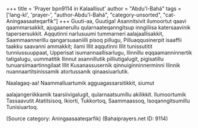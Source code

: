 +++
title = 'Prayer bpn9114 in Kalaallisut'
author = "Abdu'l-Bahá"
tags = ['lang-kl', 'prayer-', "author-Abdu'l-Bahá", "category-unsorted", "cat-Aningaasaateqarfik"]
+++
Guuti-aa, Guutiga! Asannitsivit ilumoortut qaavi qaammarsakkit, ajugaanerullu qularnaateqanngitsup inngiliisa katersaavinik tapersersukkit. Aqqutinni narlusuumi tummarneri aalajaallisakkit, Saammaannerillu qangarsuaaniilli pisoq pillugu, Pilluaqqusinerpit isaaffii taakku saavanni ammakkit; ilami Illit aqqutinni Illit tunissutitit tunniussuuppaat, Upperisat isumannaallisarlugu, Ilinnillu eqqaamanninnertik tatigalugu, uummatitik Ilinnut asannillutik pilliutigalugit, pigisatillu tunuarsimaartinngilaat Illit Kusanassusernik qinnuiginninnerminni Ilinnik nuannaartitsinissamik atortussanik qinaasiuarlutik.

Naalagaq-aa! Naammalluartumik agguagassarsitikkit, siumut

aalajangeriikkamik taarsiivigalugit, qularnaatsumillu akilikkit. Ilumoortumik Tassaavutit Atatitsisoq, Ikiorti, Tukkortoq, Saammaassoq, Isoqanngitsumillu Tunisiuartoq.

(Source category: Aningaasaateqarfik)
(Bahaiprayers.net ID: 9114)
